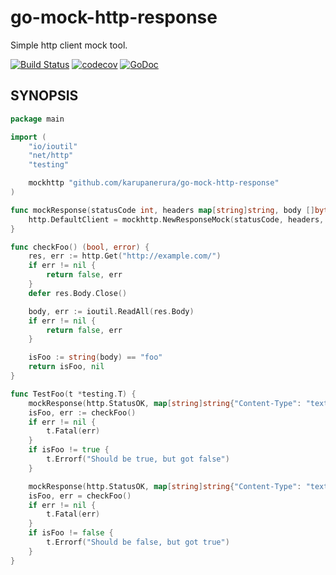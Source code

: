 # go-mock-http-response

Simple http client mock tool.

[![Build Status](https://travis-ci.org/karupanerura/go-mock-http-response.svg?branch=master)](https://travis-ci.org/karupanerura/go-mock-http-response)
[![codecov](https://codecov.io/gh/karupanerura/go-mock-http-response/branch/master/graph/badge.svg)](https://codecov.io/gh/karupanerura/go-mock-http-response)
[![GoDoc](https://godoc.org/github.com/karupanerura/go-mock-http-response?status.svg)](http://godoc.org/github.com/karupanerura/go-mock-http-response)

## SYNOPSIS

```go
package main

import (
    "io/ioutil"
    "net/http"
    "testing"

    mockhttp "github.com/karupanerura/go-mock-http-response"
)

func mockResponse(statusCode int, headers map[string]string, body []byte) {
    http.DefaultClient = mockhttp.NewResponseMock(statusCode, headers, body).MakeClient()
}

func checkFoo() (bool, error) {
    res, err := http.Get("http://example.com/")
    if err != nil {
        return false, err
    }
    defer res.Body.Close()

    body, err := ioutil.ReadAll(res.Body)
    if err != nil {
        return false, err
    }

    isFoo := string(body) == "foo"
    return isFoo, nil
}

func TestFoo(t *testing.T) {
    mockResponse(http.StatusOK, map[string]string{"Content-Type": "text/plain"}, []byte("foo"))
    isFoo, err := checkFoo()
    if err != nil {
        t.Fatal(err)
    }
    if isFoo != true {
        t.Errorf("Should be true, but got false")
    }

    mockResponse(http.StatusOK, map[string]string{"Content-Type": "text/plain"}, []byte("bar"))
    isFoo, err = checkFoo()
    if err != nil {
        t.Fatal(err)
    }
    if isFoo != false {
        t.Errorf("Should be false, but got true")
    }
}
```
